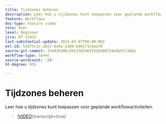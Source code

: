 ```yaml
---
title: Tijdzones beheren
description: Leer hoe u tijdzones kunt toepassen voor geplande workflowactiviteiten.
feature: Workflows
doc-type: feature video
role: User
level: Beginner
jira: KT-11933
last-substantial-update: 2023-03-07T00:00:00Z
exl-id: 51675c2c-2022-4a9a-a180-6d8171c6aa78
source-git-commit: 35e036486c5b533b54b3f626d88734e9a9fc3b8a
workflow-type: tm+mt
source-wordcount: '28'
ht-degree: 92%

---
```


# Tijdzones beheren

Leer hoe u tijdzones kunt toepassen voor geplande workflowactiviteiten.

>[!VIDEO](https://video.tv.adobe.com/v/3416040?quality=12&learn=on){transcript=true}
